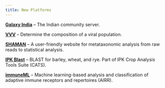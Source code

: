 ```yaml
---
title: New Platforms
---
```


**[Galaxy India](/use/galaxy-india/)** – The Indian community server.

**[VVV](/use/vvv/)** – Determine the composition of a viral population.

**[SHAMAN](/use/shaman/)** – A user-friendly website for metataxonomic analysis from raw reads to statistical analysis.

**[IPK Blast](/use/ipk-blast/)** – BLAST for barley, wheat, and rye.  Part of IPK Crop Analysis Tools Suite (CATS).

**[immuneML](/use/immuneml/)** – Machine learning-based analysis and classification of adaptive immune receptors and repertoires (AIRR).
